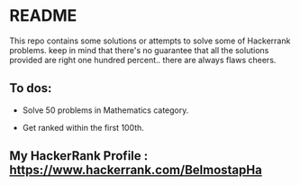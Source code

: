 # README 

This repo contains some solutions or attempts to solve some of Hackerrank problems. 
keep in mind that there's no guarantee that all the solutions provided are right one hundred percent.. there are always flaws 
cheers.

## To dos: 
 + Solve 50 problems in Mathematics category.  
 
 + Get ranked within the first 100th.
## My HackerRank Profile : https://www.hackerrank.com/BelmostapHa
 
 

